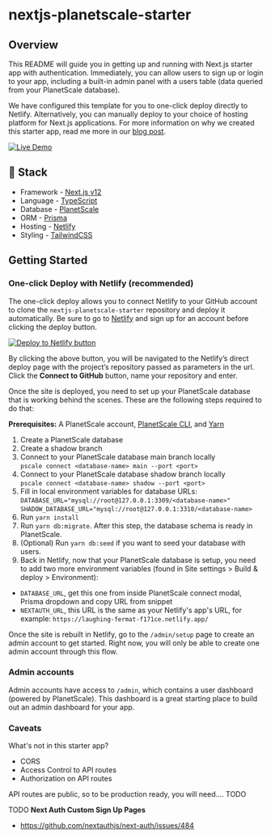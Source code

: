 # nextjs-planetscale-starter

## Overview

This README will guide you in getting up and running with Next.js starter app with authentication. Immediately, you can allow users to sign up or login to your app, including a built-in admin panel with a users table (data queried from your PlanetScale database).

We have configured this template for you to one-click deploy directly to Netlify. Alternatively, you can manually deploy to your choice of hosting platform for Next.js applications. For more information on why we created this starter app, read me more in our [blog post]().

[![Live Demo](https://example.com/live-demo-button)](https://example.com)

## 🥞 Stack

- Framework - [Next.js v12](https://nextjs.org)
- Language - [TypeScript](https://www.typescriptlang.org/)
- Database - [PlanetScale](https://planetscale.com)
- ORM - [Prisma](https://prisma.io)
- Hosting - [Netlify](https://netlify.com)
- Styling - [TailwindCSS](https://tailwindcss.com)

## Getting Started

### One-click Deploy with Netlify (recommended)

The one-click deploy allows you to connect Netlify to your GitHub account to clone the `nextjs-planetscale-starter` repository and deploy it automatically. Be sure to go to [Netlify](https://app.netlify.com/signup) and sign up for an account before clicking the deploy button.

[![Deploy to Netlify button](https://www.netlify.com/img/deploy/button.svg)](https://app.netlify.com/start/deploy?repository=https://github.com/planetscale/nextjs-planetscale-starter)

By clicking the above button, you will be navigated to the Netlify’s direct deploy page with the project’s repository passed as parameters in the url. Click the **Connect to GitHub** button, name your repository and enter. 

Once the site is deployed, you need to set up your PlanetScale database that is working behind the scenes. These are the following steps required to do that: 

**Prerequisites:**
A PlanetScale account, [PlanetScale CLI](https://github.com/planetscale/cli#installation), and [Yarn](https://yarnpkg.com/getting-started/install)

1. Create a PlanetScale database
2. Create a shadow branch
3. Connect to your PlanetScale database main branch locally \
   `pscale connect <database-name> main --port <port>`
4. Connect to your PlanetScale database shadow branch locally  \
   `pscale connect <database-name> shadow --port <port>`
5. Fill in local environment variables for database URLs:\
   `DATABASE_URL="mysql://root@127.0.0.1:3309/<database-name>"` \
   `SHADOW_DATABASE_URL="mysql://root@127.0.0.1:3310/<database-name>` 
6. Run `yarn install`
7. Run `yarn db:migrate`. After this step, the database schema is ready in PlanetScale.
8. (Optional) Run `yarn db:seed` if you want to seed your database with users.
9. Back in Netlify, now that your PlanetScale database is setup, you need to add two more environment variables (found in Site settings > Build & deploy > Environment): 
- `DATABASE_URL`, get this one from inside PlanetScale connect modal, Prisma dropdown and copy URL from snippet
- `NEXTAUTH_URL`, this URL is the same as your Netlify's app's URL, for example: `https://laughing-fermat-f171ce.netlify.app/`

Once the site is rebuilt in Netlify, go to the `/admin/setup` page to create an admin account to get started. Right now, you will only be able to create one admin account through this flow. 

### Admin accounts

Admin accounts have access to `/admin`, which contains a user dashboard (powered by PlanetScale). This dashboard is a great starting place to build out an admin dashboard for your app. 

### Caveats

What's not in this starter app?
- CORS
- Access Control to API routes
- Authorization on API routes

API routes are public, so to be production ready, you will need.... TODO

TODO 
**Next Auth Custom Sign Up Pages**
- https://github.com/nextauthjs/next-auth/issues/484